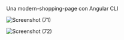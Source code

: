 Una modern-shopping-page con Angular CLI

![Screenshot (71)](https://user-images.githubusercontent.com/98736129/160236578-11660647-15b1-45e5-ba73-85ee01499a3a.png)

![Screenshot (72)](https://user-images.githubusercontent.com/98736129/160236581-532dbe98-3f83-400a-8772-94030c237b7b.png)
